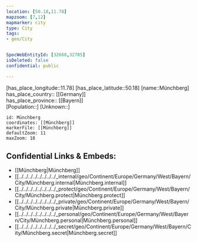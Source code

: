 ```yaml
---
location: [50.18,11.78] 
mapzoom: [7,12] 
mapmarker: city 
type: City
tags:
- geo/City


SpocWebEntityId: [32668,32705] 
isDeleted: false
confidential: public

---
```

[has_place_longitude::11.78] 
[has_place_latitude::50.18] 
[name::Münchberg] 
has_place_country:: [[Germany]]  
has_place_province:: [[Bayern]]  
[Population::] 
[Unknown::] 


```leaflet
id: Münchberg
coordinates: [[Münchberg]] 
markerFile: [[Münchberg]] 
defaultZoom: 11 
maxZoom: 18
```


## Confidential Links & Embeds: 
- [[Münchberg|Münchberg]]  
- [[../../../../../../../../_internal/geo/Continent/Europe/Germany/West/Bayern/City/Münchberg.internal|Münchberg.internal]] 
- [[../../../../../../../../_protect/geo/Continent/Europe/Germany/West/Bayern/City/Münchberg.protect|Münchberg.protect]] 
- [[../../../../../../../../_private/geo/Continent/Europe/Germany/West/Bayern/City/Münchberg.private|Münchberg.private]] 
- [[../../../../../../../../_personal/geo/Continent/Europe/Germany/West/Bayern/City/Münchberg.personal|Münchberg.personal]] 
- [[../../../../../../../../_secret/geo/Continent/Europe/Germany/West/Bayern/City/Münchberg.secret|Münchberg.secret]] 
